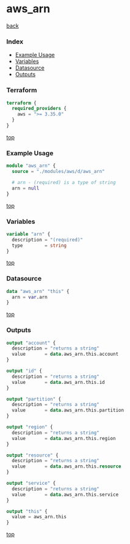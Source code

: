 # aws_arn

[back](../aws.md)

### Index

- [Example Usage](#example-usage)
- [Variables](#variables)
- [Datasource](#datasource)
- [Outputs](#outputs)

### Terraform

```terraform
terraform {
  required_providers {
    aws = ">= 3.35.0"
  }
}
```

[top](#index)

### Example Usage

```terraform
module "aws_arn" {
  source = "./modules/aws/d/aws_arn"

  # arn - (required) is a type of string
  arn = null
}
```

[top](#index)

### Variables

```terraform
variable "arn" {
  description = "(required)"
  type        = string
}
```

[top](#index)

### Datasource

```terraform
data "aws_arn" "this" {
  arn = var.arn
}
```

[top](#index)

### Outputs

```terraform
output "account" {
  description = "returns a string"
  value       = data.aws_arn.this.account
}

output "id" {
  description = "returns a string"
  value       = data.aws_arn.this.id
}

output "partition" {
  description = "returns a string"
  value       = data.aws_arn.this.partition
}

output "region" {
  description = "returns a string"
  value       = data.aws_arn.this.region
}

output "resource" {
  description = "returns a string"
  value       = data.aws_arn.this.resource
}

output "service" {
  description = "returns a string"
  value       = data.aws_arn.this.service
}

output "this" {
  value = aws_arn.this
}
```

[top](#index)